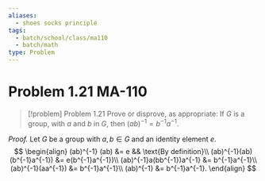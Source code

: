 ```yaml
---
aliases:
  - shoes socks principle
tags:
  - batch/school/class/ma110
  - batch/math
type: Problem
---
```

# Problem 1.21 MA-110

> [!problem] Problem 1.21
> Prove or disprove, as appropriate: If $G$ is a group, with $a$ and $b$ in $G$, then $(ab)^{-1}=b^{-1}a^{-1}$.

*Proof.* Let $G$ be a group with $a,b \in G$ and an identity element $e$.
$$
\begin{align}
(ab)^{-1} (ab) &= e && \text{By definition}\\
(ab)^{-1}(ab)(b^{-1}a^{-1}) &= e(b^{-1}a^{-1})\\
(ab)^{-1}a(bb^{-1})a^{-1} &= b^{-1}a^{-1}\\
(ab)^{-1}(aa^{-1}) &= b^{-1}a^{-1}\\
(ab)^{-1} &= b^{-1}a^{-1}.
\end{align}
$$
